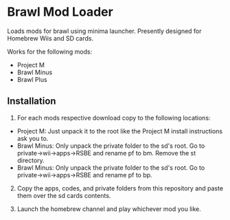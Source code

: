 # Brawl Mod Loader

Loads mods for brawl using minima launcher.  Presently designed for Homebrew Wiis and SD cards.

Works for the following mods:
* Project M
* Brawl Minus
* Brawl Plus

## Installation

1. For each mods respective download copy to the following locations:
  * Project M: Just unpack it to the root like the Project M install instructions ask you to.
  * Brawl Minus: Only unpack the private folder to the sd's root.  Go to private->wii->apps->RSBE and rename pf to bm. Remove the st directory.
  * Brawl Minus: Only unpack the private folder to the sd's root.  Go to private->wii->apps->RSBE and rename pf to bp.

2. Copy the apps, codes, and private folders from this repository and paste them over the sd cards contents.

3. Launch the homebrew channel and play whichever mod you like. 
